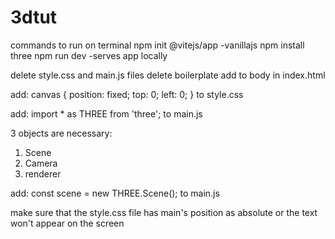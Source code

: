 # 3dtut
commands to run on terminal 
npm init @vitejs/app -vanillajs 
npm install three 
npm run dev -serves app locally 

delete style.css and main.js files delete boilerplate
add <canvas></canvas> to body in index.html

add: 
canvas {
  position: fixed;
  top: 0;
  left: 0;
}
to style.css

add: import * as THREE from 'three'; to main.js 

3 objects are necessary: 
1. Scene
2. Camera
3. renderer

add: const scene = new THREE.Scene(); to main.js

make sure that the style.css file has main's position as absolute or the text won't appear on the screen
